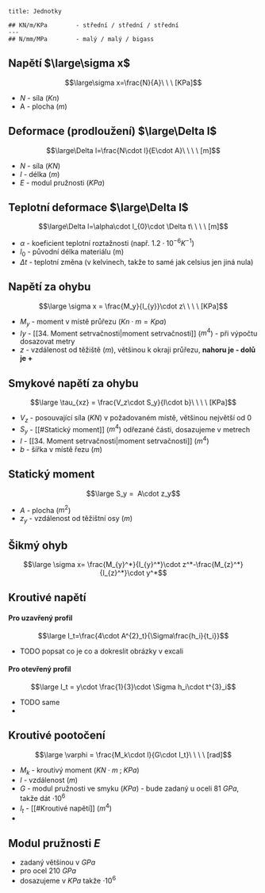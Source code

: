 ```ad-attention
title: Jednotky

## KN/m/KPa        - střední / střední / střední
---
## N/mm/MPa        - malý / malý / bigass
```
## Napětí $\large\sigma x$
$$\large\sigma x=\frac{N}{A}\ \ \ [KPa]$$
- $N$ - síla ($Kn$)
- A - plocha ($m$)

## Deformace (prodloužení) $\large\Delta l$
$$\large\Delta l=\frac{N\cdot l}{E\cdot A}\ \ \ \ [m]$$
- $N$ - síla ($KN$)
- $l$ - délka ($m$)
- $E$ - modul pružnosti ($KPa$)

## Teplotní deformace $\large\Delta l$
$$\large\Delta l=\alpha\cdot l_{0}\cdot \Delta t\ \ \ \ [m]$$
- $\alpha$ - koeficient teplotní roztažnosti (např. $1.2 \cdot 10^{-6}K^{-1}$)
- $l_0$ - původní délka materiálu (m)
- $\Delta t$ - teplotní změna (v kelvinech, takže to samé jak celsius jen jiná nula)

## Napětí za ohybu
$$\large \sigma x = \frac{M_y}{I_{y}}\cdot z\ \ \ \ [KPa]$$
- $M_y$ - moment v místě průřezu ($Kn\cdot m = Kpa$)
- $Iy$ - [[34. Moment setrvačnosti|moment setrvačnosti]] ($m^4$) - při výpočtu dosazovat metry
- $z$ - vzdálenost od těžiště ($m$), většinou k okraji průřezu, **nahoru je *-* dolů je +**

## Smykové napětí za ohybu
$$\large \tau_{xz} = \frac{V_z\cdot S_y}{I\cdot b}\ \ \ \ [KPa]$$
- $V_z$ - posouvající síla ($KN$) v požadovaném místě, většinou největší od 0
- $S_y$ - [[#Statický moment]]  ($m^4$) odřezané části, dosazujeme v metrech
- $I$ - [[34. Moment setrvačnosti|moment setrvačnosti]] ($m^4$)
- $b$ - šířka v místě řezu ($m$)

## Statický moment

$$\large S_y =  A\cdot z_y$$
- $A$ - plocha ($m^2$)
- $z_y$ - vzdálenost od těžištní osy ($m$)

## Šikmý ohyb
$$\large \sigma x= \frac{M_{y}^*}{I_{y}^*}\cdot z^*-\frac{M_{z}^*}{I_{z}^*}\cdot y^*$$

## Kroutivé napětí
#### Pro uzavřený profil
$$\large I_t=\frac{4\cdot A^{2}_t}{\Sigma\frac{h_i}{t_i}}$$
- TODO popsat co je co a dokreslit obrázky v excali

#### Pro otevřený profil
$$\large I_t = y\cdot \frac{1}{3}\cdot \Sigma h_i\cdot t^{3}_i$$
- TODO same
- 
## Kroutivé pootočení
$$\large \varphi = \frac{M_k\cdot l}{G\cdot I_t}\ \ \ \ [rad]$$
- $M_k$ - kroutivý moment ($KN\cdot m\; ; \; KPa)$
- $l$ - vzdálenost ($m$)
- $G$ - modul pružnosti ve smyku ($KPa$) - bude zadaný u oceli 81 $GPa$, takže dát $\cdot 10^6$
- $I_t$ - [[#Kroutivé napětí]] ($m^4$)
- 

## Modul pružnosti $E$
- zadaný většinou v $GPa$
- pro ocel $210\ GPa$
- dosazujeme v $KPa$ takže $\cdot 10^6$

